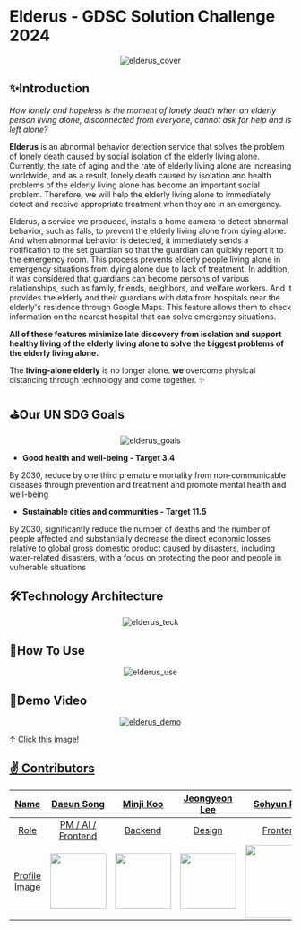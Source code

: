 # Elderus - GDSC Solution Challenge 2024
<p align="center">
  <img alt="elderus_cover" src="https://github.com/GDSC-SWU/2024-Elderus-SolutionChallenge/assets/77158164/466c4c37-ad05-4cf7-afda-670d7a06aa75">
</p>


## ✨Introduction
*How lonely and hopeless is the moment of lonely death when an elderly person living alone, disconnected from everyone, cannot ask for help and is left alone?*


**Elderus** is an abnormal behavior detection service that solves the problem of lonely death caused by social isolation of the elderly living alone. Currently, the rate of aging and the rate of elderly living alone are increasing worldwide, and as a result, lonely death caused by isolation and health problems of the elderly living alone has become an important social problem. Therefore, we will help the elderly living alone to immediately detect and receive appropriate treatment when they are in an emergency.

Elderus, a service we produced, installs a home camera to detect abnormal behavior, such as falls, to prevent the elderly living alone from dying alone. And when abnormal behavior is detected, it immediately sends a notification to the set guardian so that the guardian can quickly report it to the emergency room. This process prevents elderly people living alone in emergency situations from dying alone due to lack of treatment. In addition, it was considered that guardians can become persons of various relationships, such as family, friends, neighbors, and welfare workers. And it provides the elderly and their guardians with data from hospitals near the elderly's residence through Google Maps. This feature allows them to check information on the nearest hospital that can solve emergency situations.

**All of these features minimize late discovery from isolation and support healthy living of the elderly living alone to solve the biggest problems of the elderly living alone.**


The **living-alone elderly** is no longer alone. **we** overcome physical distancing through technology and come together. ✨


## ⛳Our UN SDG Goals
<p align="center">
  <img alt="elderus_goals" src="https://github.com/GDSC-SWU/2024-Elderus-SolutionChallenge/assets/77158164/7603ea19-a5ef-4e41-a843-02c57590e8dd">
</p>

- **Good health and well-being - Target 3.4**

By 2030, reduce by one third premature mortality from non-communicable diseases through prevention and treatment and promote mental health and well-being


- **Sustainable cities and communities - Target 11.5**

By 2030, significantly reduce the number of deaths and the number of people affected and substantially decrease the direct economic losses relative to global gross domestic product caused by disasters, including water-related disasters, with a focus on protecting the poor and people in vulnerable situations


## 🛠️Technology Architecture
<p align="center">
  <img alt="elderus_teck" src="https://github.com/GDSC-SWU/2024-Elderus-SolutionChallenge/assets/81478444/ea528d5b-323e-4982-9707-1edd41e82523">
</p>


## 📱How To Use
<p align="center">
  <img alt="elderus_use" src="https://github.com/GDSC-SWU/2024-Elderus-SolutionChallenge/assets/77158164/cc62d676-1062-415f-8de0-5c9a568f929e">
</p>


## 🎥Demo Video
<p align="center">
  <a href="https://youtu.be/gA_D1yLG9EI?si=MLKgYR4buTDMneNx"><img alt="elderus_demo" src="https://github.com/GDSC-SWU/2024-Elderus-SolutionChallenge/assets/77158164/0b1b088f-dfbb-4d67-b663-7bc878d94856">
</p>

↑ Click this image!


## ✌️ Contributors

|Name|[Daeun Song](https://github.com/daeun6)|[Minji Koo]()|[Jeongyeon Lee]()|[Sohyun Park](https://github.com/Sohyunnnn)|
|:---:|:---:|:---:|:---:|:---:|
|Role|PM / AI / Frontend | Backend | Design | Frontend |
|Profile Image|<img width="100" src="https://github.com/GDSC-SWU/2024-Elderus-SolutionChallenge/assets/81478444/8439db9a-63e6-43fe-8d7a-008eee9035b5"/>|<img width="100" src=""/>|<img width="100" src=""/>|<img width="130" src=""/>|
